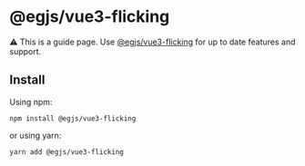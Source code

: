 # @egjs/vue3-flicking

⚠️ This is a guide page. Use [@egjs/vue3-flicking](https://www.npmjs.com/package/@egjs/vue3-flicking) for up to date features and support.


## Install
Using npm:

```
npm install @egjs/vue3-flicking
```

or using yarn:

```
yarn add @egjs/vue3-flicking
```
